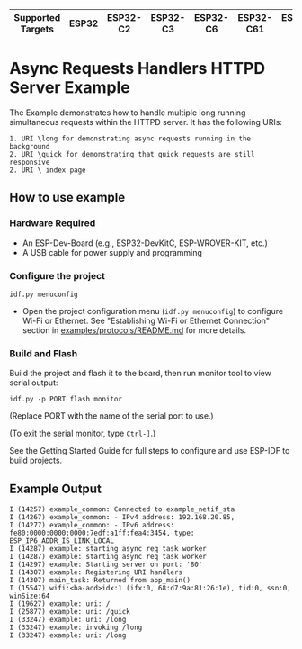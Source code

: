 | Supported Targets | ESP32 | ESP32-C2 | ESP32-C3 | ESP32-C6 | ESP32-C61 | ESP32-H2 | ESP32-P4 | ESP32-S2 | ESP32-S3 |
| ----------------- | ----- | -------- | -------- | -------- | --------- | -------- | -------- | -------- | -------- |

# Async Requests Handlers HTTPD Server Example

The Example demonstrates how to handle multiple long running simultaneous requests
within the HTTPD server. It has the following URIs:

    1. URI \long for demonstrating async requests running in the background
    2. URI \quick for demonstrating that quick requests are still responsive
    2. URI \ index page

## How to use example

### Hardware Required

* An ESP-Dev-Board (e.g., ESP32-DevKitC, ESP-WROVER-KIT, etc.)
* A USB cable for power supply and programming

### Configure the project

```
idf.py menuconfig
```
* Open the project configuration menu (`idf.py menuconfig`) to configure Wi-Fi or Ethernet. See "Establishing Wi-Fi or Ethernet Connection" section in [examples/protocols/README.md](../../README.md) for more details.

### Build and Flash

Build the project and flash it to the board, then run monitor tool to view serial output:

```
idf.py -p PORT flash monitor
```

(Replace PORT with the name of the serial port to use.)

(To exit the serial monitor, type ``Ctrl-]``.)

See the Getting Started Guide for full steps to configure and use ESP-IDF to build projects.

## Example Output

```
I (14257) example_common: Connected to example_netif_sta
I (14267) example_common: - IPv4 address: 192.168.20.85,
I (14277) example_common: - IPv6 address: fe80:0000:0000:0000:7edf:a1ff:fea4:3454, type: ESP_IP6_ADDR_IS_LINK_LOCAL
I (14287) example: starting async req task worker
I (14287) example: starting async req task worker
I (14297) example: Starting server on port: '80'
I (14307) example: Registering URI handlers
I (14307) main_task: Returned from app_main()
I (15547) wifi:<ba-add>idx:1 (ifx:0, 68:d7:9a:81:26:1e), tid:0, ssn:0, winSize:64
I (19627) example: uri: /
I (25877) example: uri: /quick
I (33247) example: uri: /long
I (33247) example: invoking /long
I (33247) example: uri: /long
```
